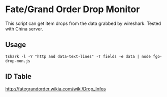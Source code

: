 Fate/Grand Order Drop Monitor
=============================
This script can get item drops from the data grabbed by wireshark. Tested with China server.

Usage
-----
```
tshark -l -Y "http and data-text-lines" -T fields -e data | node fgo-drop-mon.js
```

ID Table
--------
http://fategrandorder.wikia.com/wiki/Drop_Infos
